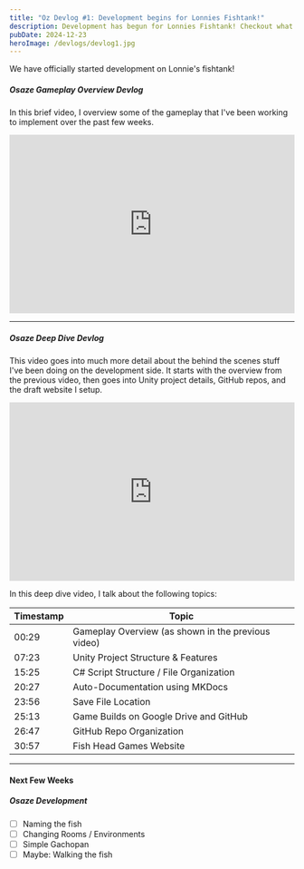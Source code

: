 ```yaml
---
title: "Oz Devlog #1: Development begins for Lonnies Fishtank!"
description: Development has begun for Lonnies Fishtank! Checkout what we've been working on!
pubDate: 2024-12-23
heroImage: /devlogs/devlog1.jpg
---
```


We have officially started development on Lonnie's fishtank!


##### Osaze Gameplay Overview Devlog

In this brief video, I overview some of the gameplay that I've been working to implement over the past few weeks.

<iframe width="100%" height="315" src="https://www.youtube.com/embed/UrJAB9ictqY?si=gf58mHq6wNmxSkGy" title="YouTube video player" frameborder="0" allow="accelerometer; autoplay; clipboard-write; encrypted-media; gyroscope; picture-in-picture; web-share" referrerpolicy="strict-origin-when-cross-origin" allowfullscreen></iframe>

---
##### Osaze Deep Dive Devlog

This video goes into much more detail about the behind the scenes stuff I've been doing on the development side. It starts with the overview from the previous video, then goes into Unity project details, GitHub repos, and the draft website I setup.

<iframe width="100%" height="315" src="https://www.youtube.com/embed/J76X9Xm_8GM?si=leRSjuplNZOrKOFn" title="YouTube video player" frameborder="0" allow="accelerometer; autoplay; clipboard-write; encrypted-media; gyroscope; picture-in-picture; web-share" referrerpolicy="strict-origin-when-cross-origin" allowfullscreen></iframe>

In this deep dive video, I talk about the following topics:

| Timestamp | Topic                                              |
| --------- | -------------------------------------------------- |
| 00:29     | Gameplay Overview (as shown in the previous video) |
| 07:23     | Unity Project Structure & Features                 |
| 15:25     | C# Script Structure / File Organization            |
| 20:27     | Auto-Documentation using MKDocs                    |
| 23:56     | Save File Location                                 |
| 25:13     | Game Builds on Google Drive and GitHub             |
| 26:47     | GitHub Repo Organization                           |
| 30:57     | Fish Head Games Website                            |



---
#### Next Few Weeks

##### Osaze Development
- [ ] Naming the fish
- [ ] Changing Rooms / Environments
- [ ] Simple Gachopan
- [ ] Maybe: Walking the fish
